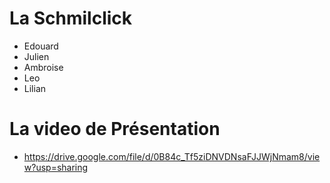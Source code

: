 # La Schmilclick



* Edouard
* Julien
* Ambroise
* Leo
* Lilian


# La video de Présentation

* https://drive.google.com/file/d/0B84c_Tf5ziDNVDNsaFJJWjNmam8/view?usp=sharing
